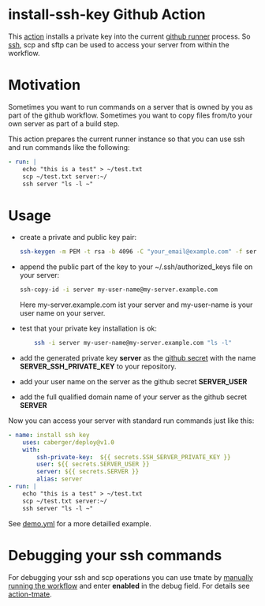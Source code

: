 # install-ssh-key Github Action

This [action](https://github.com/features/actions) installs a private key into the current [github runner](https://docs.github.com/en/actions/using-github-hosted-runners/about-github-hosted-runners) process. So [ssh](https://www.openssh.com/), scp and sftp can be used
to access your server from within the workflow. 

Motivation
===

Sometimes you want to run commands on a server that is owned by you as part of the github workflow. Sometimes you want to copy files from/to your own server as part of a build step.

This action prepares the current runner instance so that you can use ssh and run commands like the following:
~~~yaml
- run: |
    echo "this is a test" > ~/test.txt
    scp ~/test.txt server:~/
    ssh server "ls -l ~"
~~~

Usage
===

- create a private and public key pair:
    ```bash
    ssh-keygen -m PEM -t rsa -b 4096 -C "your_email@example.com" -f server -q -N ""
    ```
- append the public part of the key to your ~/.ssh/authorized_keys file on your server:

    ```bash
    ssh-copy-id -i server my-user-name@my-server.example.com
    ```
    Here my-server.example.com ist your server and my-user-name is your user name on your server.
- test that your private key installation is ok:
    ```bash
        ssh -i server my-user-name@my-server.example.com "ls -l"
    ```
- add the generated private key __server__ as the [github secret](https://docs.github.com/en/actions/reference/encrypted-secrets) with the name __SERVER_SSH_PRIVATE_KEY__ to your repository.
- add your user name on the server as the github secret __SERVER_USER__
- add the full qualified domain name of your server as the github secret __SERVER__ 

Now you can access your server with standard run commands just like this:
```yaml
- name: install ssh key
    uses: caberger/deploy@v1.0
    with:
        ssh-private-key:  ${{ secrets.SSH_SERVER_PRIVATE_KEY }}
        user: ${{ secrets.SERVER_USER }}
        server: ${{ secrets.SERVER }}
        alias: server
- run: |
    echo "this is a test" > ~/test.txt
    scp ~/test.txt server:~/
    ssh server "ls -l ~"
```
See [demo.yml](.github/workflows/demo.yml) for a more detailled example.

Debugging your ssh commands
==

For debugging your ssh and scp operations you can use tmate by [manually running the workflow](https://docs.github.com/en/actions/managing-workflow-runs/manually-running-a-workflow) and enter __enabled__ in the debug field. For details see [action-tmate](https://github.com/mxschmitt/action-tmate).